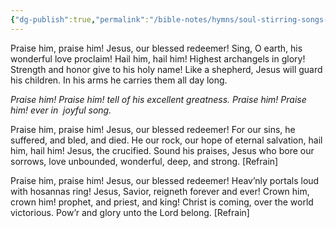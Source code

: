 ```yaml
---
{"dg-publish":true,"permalink":"/bible-notes/hymns/soul-stirring-songs-and-hymns/praise-him-praise-him/","title":"Praise Him! Praise Him!","created":"","updated":""}
---
```



Praise him, praise him! Jesus, our blessed redeemer!
Sing, O earth, his wonderful love proclaim!
Hail him, hail him! Highest archangels in glory!
Strength and honor give to his holy name!
Like a shepherd, Jesus will guard his children.
In his arms he carries them all day long.

*Praise him! Praise him! tell of his excellent greatness.
Praise him! Praise him! ever in&nbsp; joyful song.*

Praise him, praise him! Jesus, our blessed redeemer!
For our sins, he suffered, and bled, and died.
He our rock, our hope of eternal salvation,
hail him, hail him! Jesus, the crucified.
Sound his praises, Jesus who bore our sorrows,
love unbounded, wonderful, deep, and strong. [Refrain]

Praise him, praise him! Jesus, our blessed redeemer!
Heav’nly portals loud with hosannas ring!
Jesus, Savior, reigneth forever and ever!
Crown him, crown him! prophet, and priest, and king!
Christ is coming, over the world victorious.
Pow’r and glory unto the Lord belong. [Refrain]
